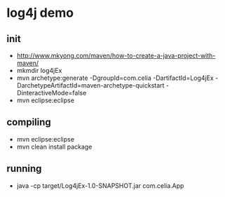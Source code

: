 # log4j demo

## init
+ http://www.mkyong.com/maven/how-to-create-a-java-project-with-maven/
+ mkmdir log4jEx
+ mvn archetype:generate -DgroupId=com.celia -DartifactId=Log4jEx -DarchetypeArtifactId=maven-archetype-quickstart -DinteractiveMode=false
+ mvn eclipse:eclipse

## compiling
+ mvn eclipse:eclipse
+ mvn clean install package

## running
+ java -cp target/Log4jEx-1.0-SNAPSHOT.jar com.celia.App

